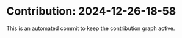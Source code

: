 # Contribution: 2024-12-26-18-58
This is an automated commit to keep the contribution graph active.
